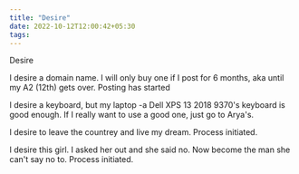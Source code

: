 ```yaml
---
title: "Desire"
date: 2022-10-12T12:00:42+05:30
tags:
---
```

Desire

I desire a domain name. I will only buy one if I post for 6 months, aka until my A2 (12th) gets over. Posting has started

I desire a keyboard, but my laptop -a  Dell XPS 13 2018 9370's keyboard is good enough. If I really want to use a good one, just go to Arya's.

I desire to leave the countrey and live my dream. Process initiated.

I desire this girl. I asked her out and she said no. Now become the man she can't say no to. Process initiated.
